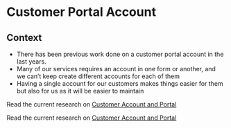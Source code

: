 # Customer Portal Account

## Context
- There has been previous work done on a customer portal account in the last years. 
- Many of our services requires an account in one form or another, and we can’t keep create different accounts for each of them
- Having a single account for our customers makes things easier for them but also for us as it will be easier to maintain


Read the current research on [Customer Account and Portal](https://scotent.notion.site/scotent/Customer-Portal-6f233d5d4b7c42bf8d49200b5fbc8460) 


Read the current research on <a href="Customer Account and Portal">Customer Account and Portal</a>


<link rel="canonical" href="http://example.com/">
